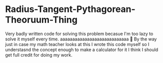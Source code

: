 # Radius-Tangent-Pythagorean-Theoruum-Thing
Very badly written code for solving this problem becasue I'm too lazy to solve it myself every time.
aaaaaaaaaaaaaaaaaaaaaaaaaaaa
🍭
By the way just in case my math teacher looks at this I wrote this code myself so I understasnd the concept enough to make a calculator for it I think I should get full credit for doing my work.
